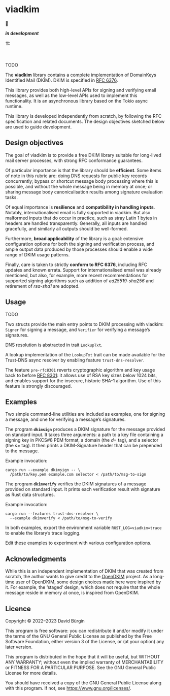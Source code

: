 # viadkim

🚧

***in development***

🏗

<br>

TODO

The **viadkim** library contains a complete implementation of DomainKeys
Identified Mail (DKIM). DKIM is specified in [RFC 6376].

This library provides both high-level APIs for signing and verifying email
messages, as well as the low-level APIs used to implement this functionality. It
is an asynchronous library based on the Tokio async runtime.

This library is developed independently from scratch, by following the RFC
specification and related documents. The design objectives sketched below are
used to guide development.

## Design objectives

The goal of viadkim is to provide a free DKIM library suitable for long-lived
mail server processes, with strong RFC conformance guarantees.

Of particular importance is that the library should be **efficient**. Some items
of note in this rubric are: doing DNS requests for public key records
concurrently; bypass or shortcut message body processing where this is possible,
and without the whole message being in memory at once; or sharing message body
canonicalisation results among signature evaluation tasks.

Of equal importance is **resilience** and **compatibility in handling inputs**.
Notably, internationalised email is fully supported in viadkim. But also
malformed inputs that do occur in practice, such as stray Latin 1 bytes in
headers are handled transparently. Generally, all inputs are handled gracefully,
and similarly all outputs should be well-formed.

Furthermore, **broad applicability** of the library is a goal: extensive
configuration options for both the signing and verification process, and ample
output data produced by those processes should enable a wide range of DKIM usage
patterns.

Finally, care is taken to strictly **conform to RFC 6376**, including RFC
updates and known errata. Support for internationalised email was already
mentioned, but also, for example, more recent recommendations for supported
signing algorithms such as addition of *ed25519-sha256* and retirement of
*rsa-sha1* are adopted.

[RFC 6376]: https://www.rfc-editor.org/rfc/rfc6376

## Usage

TODO

Two structs provide the main entry points to DKIM processing with viadkim:
`Signer` for signing a message, and `Verifier` for verifying a message’s
signatures.

DNS resolution is abstracted in trait `LookupTxt`.

A lookup implementation of the `LookupTxt` trait can be made available for the
Trust-DNS async resolver by enabling feature `trust-dns-resolver`.

The feature `pre-rfc8301` reverts cryptographic algorithm and key usage back to
before [RFC 8301]: it allows use of RSA key sizes below 1024 bits, and enables
support for the insecure, historic SHA-1 algorithm. Use of this feature is
strongly discouraged.

[RFC 8301]: https://www.rfc-editor.org/rfc/rfc8301

## Examples

Two simple command-line utilities are included as examples, one for signing a
message, and one for verifying a message’s signatures.

The program **`dkimsign`** produces a DKIM signature for the message provided on
standard input. It takes three arguments: a path to a key file containing a
signing key in PKCS#8 PEM format, a domain (the *d=* tag), and a selector (the
*s=* tag). It then prints a DKIM-Signature header that can be prepended to the
message.

Example invocation:

```
cargo run --example dkimsign -- \
  /path/to/key.pem example.com selector < /path/to/msg-to-sign
```

The program **`dkimverify`** verifies the DKIM signatures of a message provided
on standard input. It prints each verification result with signature as Rust
data structures.

Example invocation:

```
cargo run --features trust-dns-resolver \
  --example dkimverify < /path/to/msg-to-verify
```

In both examples, export the environment variable `RUST_LOG=viadkim=trace` to
enable the library’s trace logging.

Edit these examples to experiment with various configuration options.

## Acknowledgments

While this is an independent implementation of DKIM that was created from
scratch, the author wants to give credit to the [OpenDKIM] project. As a
long-time user of OpenDKIM, some design choices made here were inspired by it.
For example, the ‘staged’ design, which does not require that the whole message
reside in memory at once, is inspired from OpenDKIM.

[OpenDKIM]: http://opendkim.org

## Licence

Copyright © 2022–2023 David Bürgin

This program is free software: you can redistribute it and/or modify it under
the terms of the GNU General Public License as published by the Free Software
Foundation, either version 3 of the License, or (at your option) any later
version.

This program is distributed in the hope that it will be useful, but WITHOUT ANY
WARRANTY; without even the implied warranty of MERCHANTABILITY or FITNESS FOR A
PARTICULAR PURPOSE. See the GNU General Public License for more details.

You should have received a copy of the GNU General Public License along with
this program. If not, see <https://www.gnu.org/licenses/>.
